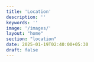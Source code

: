 ```yaml
---
title: 'Location'
description: ''
keywords: ''
image: '/images/'
layout: "home"
section: "location"
date: 2025-01-19T02:40:00+05:30
draft: false
---
```

